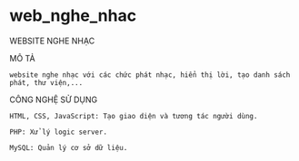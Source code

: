 # web_nghe_nhac

WEBSITE NGHE NHẠC

MÔ TẢ

    website nghe nhạc với các chức phát nhạc, hiển thị lời, tạo danh sách phát, thư viện,...

CÔNG NGHỆ SỬ DỤNG

    HTML, CSS, JavaScript: Tạo giao diện và tương tác người dùng.

    PHP: Xử lý logic server.

    MySQL: Quản lý cơ sở dữ liệu.
